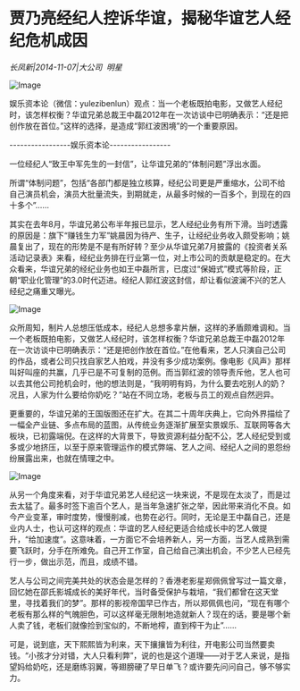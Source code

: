 # 贾乃亮经纪人控诉华谊，揭秘华谊艺人经纪危机成因

*长凤新|2014-11-07|大公司 
                                                明星*

![Image](http://p2.pstatp.com/large/pgc-image/15216999080297fb3008118)

娱乐资本论（微信：yulezibenlun）观点：当一个老板既拍电影，又做艺人经纪时，该怎样权衡？华谊兄弟总裁王中磊2012年在一次访谈中已明确表示：“还是把创作放在首位。”这样的选择，是造成“郭红波困境”的一个重要原因。

-----------------娱乐资本论-----------------

一位经纪人“致王中军先生的一封信”，让华谊兄弟的“体制问题”浮出水面。

所谓“体制问题”，包括“各部门都是独立核算，经纪公司更是严重缩水，公司不给自己演员机会，演员大批量流失，到期就走，从最多时候的一百多个，到现在的四十多个”……

其实在去年8月，华谊兄弟公布半年报已显示，艺人经纪业务有所下滑。当时透露的原因是：旗下“赚钱生力军”姚晨因为待产、生子，让经纪业务收入颇受影响；姚晨复出了，现在的形势是不是有所好转？至少从华谊兄弟7月披露的《投资者关系活动记录表》来看，经纪业务排在行业第一位，对上市公司的贡献是稳定的。在大众看来，华谊兄弟的经纪业务也如王中磊所言，已度过“保姆式”模式等阶段，正朝“职业化管理”的3.0时代迈进。经纪人郭红波这封信，却让看似波澜不兴的艺人经纪之痛重又曝光。

![Image](http://p2.pstatp.com/large/pgc-image/152169990804277776daac4)

众所周知，制片人总想压低成本，经纪人总想多拿片酬，这样的矛盾颇难调和。当一个老板既拍电影，又做艺人经纪时，该怎样权衡？华谊兄弟总裁王中磊2012年在一次访谈中已明确表示：“还是把创作放在首位。”在他看来，艺人只演自己公司的作品，或者公司只找自家艺人拍戏，并没有多少成功案例。像电影《风声》那样叫好叫座的共赢，几乎已是不可复制的范例。而当郭红波的领导责斥他，艺人也可以去其他公司抢机会时，他的想法则是，“我明明有妈，为什么要去吃别人的奶？况且，人家为什么要给你奶吃？”站在不同立场，老板与员工的观点自然迥异。

更重要的，华谊兄弟的王国版图还在扩大。在其二十周年庆典上，它向外界描绘了一幅全产业链、多点布局的蓝图，从传统业务逐渐扩展至实景娱乐、互联网等各大板块，已初露端倪。在这样的大背景下，导致资源利益分配不公，艺人经纪受到或多或少地挤压，以至于原来管理运作的模式弊端、艺人之间、经纪人之间的恩怨纷纷展露出来，也就在情理之中。

![Image](http://p2.pstatp.com/large/pgc-image/1521699908120b91dc321ba)

从另一个角度来看，对于华谊兄弟艺人经纪这一块来说，不是现在太淡了，而是过去太猛了。最多时签下逾百个艺人，是当年急速扩张之举，因此带来消化不良。如今产业变革，审时度势，慢慢削减，也势在必行。同时，无论是王中磊自己，还是业内人士，也认可这样的观点：华谊的艺人经纪更适合给成长中的艺人做提升，“给加速度”。这意味着，一方面它不会培养新人，另一方面，当艺人成熟到需要飞跃时，分手在所难免。自己开工作室，自己给自己演出机会，不少艺人已经先行一步，做出示范，而且，成绩不错。

艺人与公司之间完美共处的状态会是怎样的？香港老影星郑佩佩曾写过一篇文章，回忆她在邵氏影城成长的美好年代，当时备受保护与栽培，“我们都曾在这天堂里，寻找着我们的梦”。那样的影视帝国早已作古，所以郑佩佩也问，“现在有哪个老板有那么样的气魄胆色，可以这样毫无限制地造就新人？现在的话，要是哪个新人卖了钱，老板们就像捡到宝似的，不断地榨，直到榨干为止”……

可是，说到底，天下熙熙皆为利来，天下攘攘皆为利往，开电影公司当然要卖钱。“小孩才分对错，大人只看利弊”，说的也是这个道理——对于艺人来说，是指望妈给奶吃，还是磨练羽翼，等翅膀硬了早日单飞？或许要先问问自己，够不够实力。

